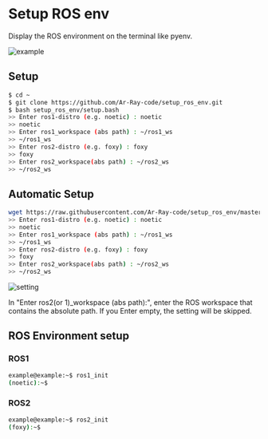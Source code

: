 # Setup ROS env

Display the ROS environment on the terminal like pyenv.

![example](images_for_readme/example.png)

## Setup 

```bash
$ cd ~
$ git clone https://github.com/Ar-Ray-code/setup_ros_env.git
$ bash setup_ros_env/setup.bash
>> Enter ros1-distro (e.g. noetic) : noetic
>> noetic
>> Enter ros1_workspace (abs path) : ~/ros1_ws
>> ~/ros1_ws
>> Enter ros2-distro (e.g. foxy) : foxy
>> foxy
>> Enter ros2_workspace(abs path) : ~/ros2_ws
>> ~/ros2_ws
```

## Automatic Setup

```bash
wget https://raw.githubusercontent.com/Ar-Ray-code/setup_ros_env/master/auto_setup.bash && bash auto_setup.bash && rm auto_setup.bash
>> Enter ros1-distro (e.g. noetic) : noetic
>> noetic
>> Enter ros1_workspace (abs path) : ~/ros1_ws
>> ~/ros1_ws
>> Enter ros2-distro (e.g. foxy) : foxy
>> foxy
>> Enter ros2_workspace(abs path) : ~/ros2_ws
>> ~/ros2_ws
```

![setting](images_for_readme/setting.png)

 In "Enter ros2(or 1)_workspace (abs path):", enter the ROS workspace that contains the absolute path. If you Enter empty, the setting will be skipped.

## ROS Environment setup

### ROS1

```bash
example@example:~$ ros1_init
(noetic):~$
```

### ROS2

```bash
example@example:~$ ros2_init
(foxy):~$
```
